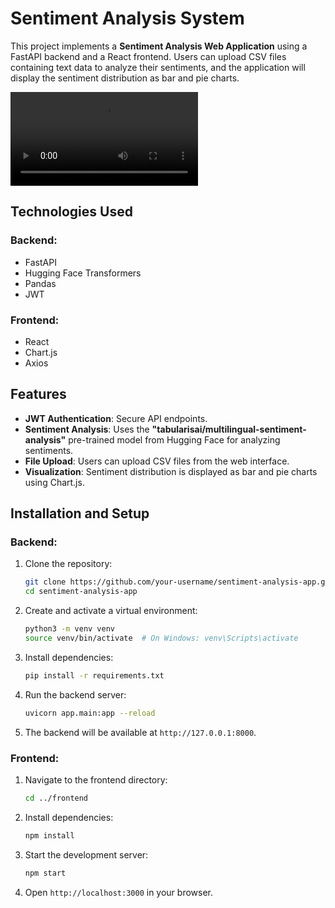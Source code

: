 # Sentiment Analysis System

This project implements a **Sentiment Analysis Web Application** using a FastAPI backend and a React frontend. Users can upload CSV files containing text data to analyze their sentiments, and the application will display the sentiment distribution as bar and pie charts.

![Demo](https://github.com/Anshidtp/Sentiment_Analysis/blob/main/sample/screen-capture.webm)


## Technologies Used

### Backend:
- FastAPI
- Hugging Face Transformers
- Pandas
- JWT 

### Frontend:
- React
- Chart.js
- Axios

## Features

 - **JWT Authentication**: Secure API endpoints.
 - **Sentiment Analysis**: Uses the **"tabularisai/multilingual-sentiment-analysis"**  pre-trained   model from Hugging Face for analyzing sentiments.
 - **File Upload**: Users can upload CSV files from the web interface.
 - **Visualization**: Sentiment distribution is displayed as bar and pie charts using Chart.js.



## Installation and Setup

### Backend:

1. Clone the repository:
   ```bash
   git clone https://github.com/your-username/sentiment-analysis-app.git
   cd sentiment-analysis-app
   
   ```

2. Create and activate a virtual environment:
   ```bash
   python3 -m venv venv
   source venv/bin/activate  # On Windows: venv\Scripts\activate
   ```

3. Install dependencies:
   ```bash
   pip install -r requirements.txt
   ```

4. Run the backend server:
   ```bash
   uvicorn app.main:app --reload
   ```

5. The backend will be available at `http://127.0.0.1:8000`.

### Frontend:

1. Navigate to the frontend directory:
   ```bash
   cd ../frontend
   ```

2. Install dependencies:
   ```bash
   npm install
   ```

3. Start the development server:
   ```bash
   npm start
   ```

4. Open `http://localhost:3000` in your browser.
